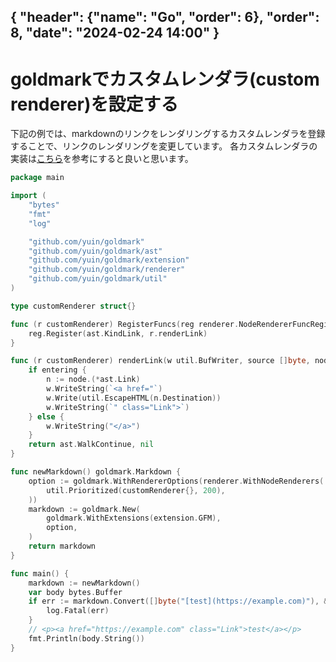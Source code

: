 
{ "header": {"name": "Go", "order": 6},  "order": 8, "date": "2024-02-24 14:00" }
---
# goldmarkでカスタムレンダラ(custom renderer)を設定する

下記の例では、markdownのリンクをレンダリングするカスタムレンダラを登録することで、リンクのレンダリングを変更しています。
各カスタムレンダラの実装は[こちら](https://github.com/yuin/goldmark/blob/848dc665305d2ed09cf024eeca72be8f0840c4ef/renderer/html/html.go#L262-L287)を参考にすると良いと思います。

```go
package main

import (
	"bytes"
	"fmt"
	"log"

	"github.com/yuin/goldmark"
	"github.com/yuin/goldmark/ast"
	"github.com/yuin/goldmark/extension"
	"github.com/yuin/goldmark/renderer"
	"github.com/yuin/goldmark/util"
)

type customRenderer struct{}

func (r customRenderer) RegisterFuncs(reg renderer.NodeRendererFuncRegisterer) {
	reg.Register(ast.KindLink, r.renderLink)
}

func (r customRenderer) renderLink(w util.BufWriter, source []byte, node ast.Node, entering bool) (ast.WalkStatus, error) {
	if entering {
		n := node.(*ast.Link)
		w.WriteString(`<a href="`)
		w.Write(util.EscapeHTML(n.Destination))
		w.WriteString(`" class="Link">`)
	} else {
		w.WriteString("</a>")
	}
	return ast.WalkContinue, nil
}

func newMarkdown() goldmark.Markdown {
	option := goldmark.WithRendererOptions(renderer.WithNodeRenderers(
		util.Prioritized(customRenderer{}, 200),
	))
	markdown := goldmark.New(
		goldmark.WithExtensions(extension.GFM),
		option,
	)
	return markdown
}

func main() {
	markdown := newMarkdown()
	var body bytes.Buffer
	if err := markdown.Convert([]byte("[test](https://example.com)"), &body); err != nil {
		log.Fatal(err)
	}
	// <p><a href="https://example.com" class="Link">test</a></p>
	fmt.Println(body.String())
}
```